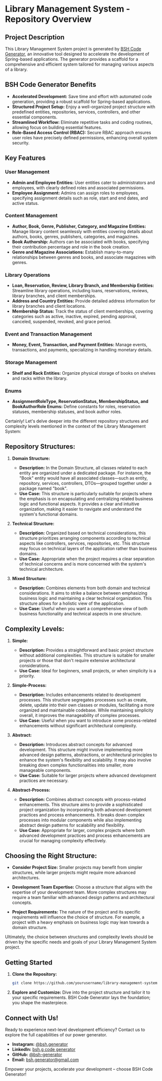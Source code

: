 # Library Management System - Repository Overview

## Project Description

This Library Management System project is generated by [BSH Code Generator](https://github.com/bsh-generator), an innovative tool designed to accelerate the development of Spring-based applications. The generator provides a scaffold for a comprehensive and efficient system tailored for managing various aspects of a library.

## BSH Code Generator Benefits
- **Accelerated Development:** Save time and effort with automated code generation, providing a robust scaffold for Spring-based applications.
- **Structured Project Setup:** Enjoy a well-organized project structure with predefined entities, repositories, services, controllers, and other essential components.
- **Streamlined Workflow:** Eliminate repetitive tasks and coding routines, allowing focus on building essential features.
- **Role-Based Access Control (RBAC):** Secure RBAC approach ensures user roles have precisely defined permissions, enhancing overall system security.

## Key Features

### User Management
- **Admin and Employee Entities:** User entities cater to administrators and employees, with clearly defined roles and associated permissions.
- **Employee Assignment:** Admins can assign roles to employees, specifying assignment details such as role, start and end dates, and active status.

### Content Management
- **Author, Book, Genre, Publisher, Category, and Magazine Entities:** Manage library content seamlessly with entities covering details about authors, books, genres, publishers, categories, and magazines.
- **Book Authorship:** Authors can be associated with books, specifying their contribution percentage and role in the book creation.
- **Genre and Magazine Associations:** Establish many-to-many relationships between genres and books, and associate magazines with genres.

### Library Operations
- **Loan, Reservation, Review, Library Branch, and Membership Entities:** Streamline library operations, including loans, reservations, reviews, library branches, and client memberships.
- **Address and Country Entities:** Provide detailed address information for library branches and client locations.
- **Membership Status:** Track the status of client memberships, covering categories such as active, inactive, expired, pending approval, canceled, suspended, revoked, and grace period.

### Event and Transaction Management
- **Money, Event, Transaction, and Payment Entities:** Manage events, transactions, and payments, specializing in handling monetary details.

### Storage Management
- **Shelf and Rack Entities:** Organize physical storage of books on shelves and racks within the library.

### Enums
- **AssignmentRoleType, ReservationStatus, MembershipStatus, and BookAuthorRole Enums:** Define constants for roles, reservation statuses, membership statuses, and book author roles.

Certainly! Let's delve deeper into the different repository structures and complexity levels mentioned in the context of the Library Management System:

## Repository Structures:

1. **Domain Structure:**
   - **Description:** In the Domain Structure, all classes related to each entity are organized under a dedicated package. For instance, the "Book" entity would have all associated classes—such as entity, repository, services, controllers, DTOs—grouped together under a package named "book".
   - **Use Case:** This structure is particularly suitable for projects where the emphasis is on encapsulating and centralizing related business logic and functional aspects. It provides a clear and intuitive organization, making it easier to navigate and understand the system's functional domains.

2. **Technical Structure:**
   - **Description:** Organized based on technical considerations, this structure prioritizes arranging components according to technical aspects like controllers, services, repositories, etc. This structure may focus on technical layers of the application rather than business domains.
   - **Use Case:** Appropriate when the project requires a clear separation of technical concerns and is more concerned with the system's technical architecture.

3. **Mixed Structure:**
   - **Description:** Combines elements from both domain and technical considerations. It aims to strike a balance between emphasizing business logic and maintaining a clear technical organization. This structure allows for a holistic view of the application.
   - **Use Case:** Useful when you want a comprehensive view of both business functionality and technical aspects in one structure.

## Complexity Levels:

1. **Simple:**
   - **Description:** Provides a straightforward and basic project structure without additional complexities. This structure is suitable for smaller projects or those that don't require extensive architectural considerations.
   - **Use Case:** Ideal for beginners, small projects, or when simplicity is a priority.

2. **Simple-Process:**
   - **Description:** Includes enhancements related to development processes. This structure segregates processes such as create, delete, update into their own classes or modules, facilitating a more organized and maintainable codebase. While maintaining simplicity overall, it improves the manageability of complex processes.
   - **Use Case:** Useful when you want to introduce some process-related enhancements without significant architectural complexity.

3. **Abstract:**
   - **Description:** Introduces abstract concepts for advanced development. This structure might involve implementing more advanced design patterns, abstractions, or architectural principles to enhance the system's flexibility and scalability. It may also involve breaking down complex functionalities into smaller, more manageable components.
   - **Use Case:** Suitable for larger projects where advanced development practices are necessary.

4. **Abstract-Process:**
   - **Description:** Combines abstract concepts with process-related enhancements. This structure aims to provide a sophisticated project organization by incorporating both advanced development practices and process enhancements. It breaks down complex processes into modular components while also implementing abstract design patterns for scalability and flexibility.
   - **Use Case:** Appropriate for larger, complex projects where both advanced development practices and process enhancements are crucial for managing complexity effectively.

## Choosing the Right Structure:

- **Consider Project Size:** Smaller projects may benefit from simpler structures, while larger projects might require more advanced architectures.
  
- **Development Team Expertise:** Choose a structure that aligns with the expertise of your development team. More complex structures may require a team familiar with advanced design patterns and architectural concepts.

- **Project Requirements:** The nature of the project and its specific requirements will influence the choice of structure. For example, a project with a heavy emphasis on business logic may lean towards a domain structure.

Ultimately, the choice between structures and complexity levels should be driven by the specific needs and goals of your Library Management System project.

## Getting Started

1. **Clone the Repository:**
   ```bash
   git clone https://github.com/yourusername/library-management-system.git
   ```

2. **Explore and Customize:**
   Dive into the project structure and tailor it to your specific requirements. BSH Code Generator lays the foundation; you shape the masterpiece.

## Connect with Us!

Ready to experience next-level development efficiency? Contact us to explore the full capabilities of our power generator.

- **Instagram:** [@bsh.generator](https://www.instagram.com/bsh.generator/)
- **LinkedIn:** [bsh.g code generator](https://www.linkedin.com/in/bsh-g-code-generator-b917412a1/)
- **GitHub:** [@bsh-generator](https://github.com/bsh-generator/)
- **Email:** [bsh.generator@gmail.com](mailto:bsh.generator@gmail.com)

Empower your projects, accelerate your development – choose BSH Code Generator!